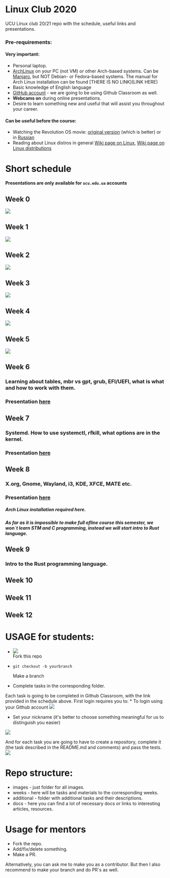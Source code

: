 # Linux Club 2020
UCU Linux club 20/21 repo with the schedule, useful links and presentations.

### Pre-requirements:
#### Very important:
- Personal laptop.
- [ArchLinux](https://www.archlinux.org/) on your PC (not VM) or other Arch-based systems. 
Can be [Manjaro](https://manjaro.org/downloads/official/gnome/), but NOT Debian- or Fedora-based systems. 
The manual for Arch Linux installation can be found [THERE IS NO LINK](LINK HERE)
- Basic knowledge of English language
- [GitHub account](https://github.com/) - we are going to be using Github Classroom as well.
- **Webcams on** during online presentations.
- Desire to learn something new and useful that will assist you throughout your career.

#### Can be useful before the course:

- Watching the Revolution OS movie: [original version](https://www.youtube.com/watch?v=4vW62KqKJ5A) (which is better) or in [Russian](https://www.youtube.com/watch?v=n1F_MfLRlX0)
- Reading about Linux distros in general [Wiki page on Linux](https://en.wikipedia.org/wiki/Linux), [Wiki page on Linux distributions](https://en.wikipedia.org/wiki/Linux_distribution)

# Short schedule
**Presentations are only available for `ucu.edu.ua` accounts**
## Week 0
[![](images/week0.png)](https://docs.google.com/presentation/d/1EbZjD7uIL3l39Jzz0QT-iJm46EA35rHrbKP2FhfYaxk/edit?usp=sharing)

## Week 1
[![](images/week1.png)](https://docs.google.com/presentation/d/1Nkb3wOmKYSy03kwFEmKTIlg73rc286YW5q-caod5j5k/edit?usp=sharing)

## Week 2
[![](images/week2.png)](https://docs.google.com/presentation/d/1FFq8y8JiED1F6LDFileied_j3WszPPxdANb-rxlKa8w/edit?usp=sharing)

## Week 3
[![](images/week3.png)](https://docs.google.com/presentation/d/1yj23xudPqUavx9zbKJduQhicnYMuJiY3ge0oDYqkhvY/edit?usp=sharing)

## Week 4
[![](images/week4.png)]()

## Week 5
[![](images/week5.png)](https://docs.google.com/presentation/d/e/2PACX-1vTmkpOZMXZ5LhFshN5sTL15caN5JTDKdf2g7xMSfKtFoGc5sqOjhukygI6xi4whgRrPPbAucvT_VQIv/pub?start=false&loop=false&delayms=3000)

## Week 6
### Learning about tables, mbr vs gpt, grub, EFI/UEFI, what is what and how to work with them.
### Presentation [here]()

## Week 7
### Systemd. How to use systemctl, rfkill, what options are in the kernel.
### Presentation [here]()

## Week 8
### X.org, Gnome, Wayland, **i3**, KDE, XFCE, MATE etc.
### Presentation [here]()

##### Arch Linux installation required here.

##### As far as it is impossible to make full ofline course this semester, we won\`t learn STM and C programming, instead we will start intro to Rust language.

## Week 9
### Intro to the Rust programming language.

## Week 10
### 

## Week 11
### 

## Week 12
### 

# USAGE for students:

- ![](images/fork.png)  
    Fork this repo
    
- ```git checkout -b yourbranch```
    
    Make a branch
    
- Complete tasks in the corresponding folder.

Each task is going to be completed in Github Classroom, with the link provided in the schedule above. First login requires you to:
	* To login using your Github account 
	![](images/classroom1.png)
	
* Set your nickname 
(it's better to choose something meaningful for us to distinguish you easier) 
	
![](images/classroom2.png)

And for each task you are going to have to create a repository, 
complete it (the task described in the README.md and comments) and pass the tests. 
![](images/classroom3.png)

# Repo structure:

- images - just folder for all images.
- weeks - here will be tasks and materials to the corresponding weeks.
- additional - folder with additional tasks and their descriptions. 
- docs - here you can find a lot of necessary docs or links to interesting articles, resources.

# Usage for mentors
- Fork the repo.
- Add/fix/delete something.
- Make a PR.

Alternatively, you can ask me to make you as a contributor. But then I also recommend to make your branch and do PR\`s as well.
